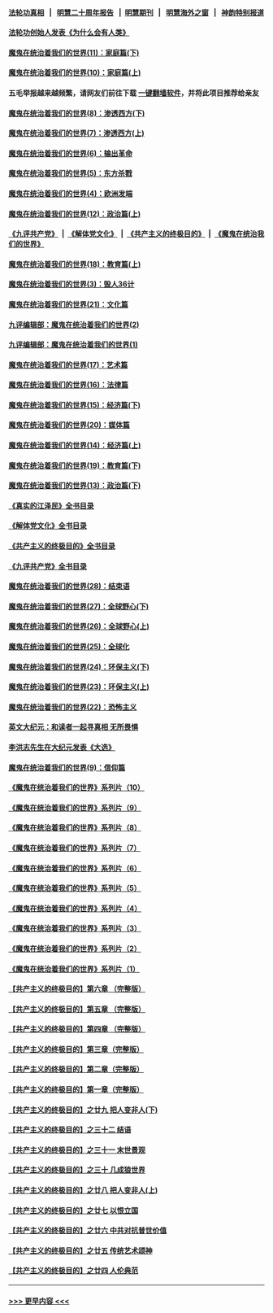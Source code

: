 #### [法轮功真相](https://github.com/gfw-breaker/truth/blob/master/README.md?t=0) &nbsp;&nbsp;|&nbsp;&nbsp; [明慧二十周年报告](https://github.com/gfw-breaker/mh-reports/blob/master/README.md?t=0) &nbsp;&nbsp;|&nbsp;&nbsp;[明慧期刊](https://github.com/gfw-breaker/mh-qikan) &nbsp;&nbsp;|&nbsp;&nbsp; [明慧海外之窗](https://github.com/gfw-breaker/mh-news/blob/master/README.md?t=0) &nbsp;&nbsp;|&nbsp;&nbsp; [神韵特别报道](https://github.com/gfw-breaker/mh-news/blob/master/shenyun.md?t=0)
#### [法轮功创始人发表《为什么会有人类》](../pages/nsc422/n13912117.md?t=04142143) 
#### [魔鬼在统治着我们的世界(11)：家庭篇(下)](../pages/nsc422/n10440961.md?t=04142143) 
#### [魔鬼在统治着我们的世界(10)：家庭篇(上)](../pages/nsc422/n10435448.md?t=04142143) 
#### 五毛举报越来越频繁，请网友们前往下载 [一键翻墙软件](https://github.com/gfw-breaker/ssr-accounts)，并将此项目推荐给亲友
#### [魔鬼在统治着我们的世界(8)：渗透西方(下)](../pages/nsc422/n10429603.md?t=04142143) 
#### [魔鬼在统治着我们的世界(7)：渗透西方(上)](../pages/nsc422/n10426013.md?t=04142143) 
#### [魔鬼在统治着我们的世界(6)：输出革命](../pages/nsc422/n10421536.md?t=04142143) 
#### [魔鬼在统治着我们的世界(5)：东方杀戮](../pages/nsc422/n10417707.md?t=04142143) 
#### [魔鬼在统治着我们的世界(4)：欧洲发端](../pages/nsc422/n10414890.md?t=04142143) 
#### [魔鬼在统治着我们的世界(12)：政治篇(上)](../pages/nsc422/n10444576.md?t=04142143) 
#### [《九评共产党》](https://github.com/begood0513/9ping.md/blob/master/README.md) &nbsp;|&nbsp; [《解体党文化》](../../../../jtdwh.md/blob/master/README.md)  &nbsp;|&nbsp; [《共产主义的终极目的》](../../../../gczydzjmd.md/blob/master/README.md) &nbsp;|&nbsp; [《魔鬼在统治我们的世界》](../../../../mgztzwmdsj.md/blob/master/README.md) 
#### [魔鬼在统治着我们的世界(18)：教育篇(上)](../pages/nsc422/n10526970.md?t=04142143) 
#### [魔鬼在统治着我们的世界(3)：毁人36计](../pages/nsc422/n10411583.md?t=04142143) 
#### [魔鬼在统治着我们的世界(21)：文化篇](../pages/nsc422/n10597706.md?t=04142143) 
#### [九评编辑部：魔鬼在统治着我们的世界(2)](../pages/nsc422/n10410036.md?t=04142143) 
#### [九评编辑部：魔鬼在统治着我们的世界(1)](../pages/nsc422/n10406825.md?t=04142143) 
#### [魔鬼在统治着我们的世界(17)：艺术篇](../pages/nsc422/n10499093.md?t=04142143) 
#### [魔鬼在统治着我们的世界(16)：法律篇](../pages/nsc422/n10485969.md?t=04142143) 
#### [魔鬼在统治着我们的世界(15)：经济篇(下)](../pages/nsc422/n10469975.md?t=04142143) 
#### [魔鬼在统治着我们的世界(20)：媒体篇](../pages/nsc422/n10586579.md?t=04142143) 
#### [魔鬼在统治着我们的世界(14)：经济篇(上)](../pages/nsc422/n10457370.md?t=04142143) 
#### [魔鬼在统治着我们的世界(19)：教育篇(下)](../pages/nsc422/n10564808.md?t=04142143) 
#### [魔鬼在统治着我们的世界(13)：政治篇(下)](../pages/nsc422/n10448270.md?t=04142143) 
#### [《真实的江泽民》全书目录](../pages/nsc422/n13721399.md?t=04142143) 
#### [《解体党文化》全书目录](../pages/nsc422/n13721157.md?t=04142143) 
#### [《共产主义的终极目的》全书目录](../pages/nsc422/n13721048.md?t=04142143) 
#### [《九评共产党》全书目录](../pages/nsc422/n13708085.md?t=04142143) 
#### [魔鬼在统治着我们的世界(28)：结束语](../pages/nsc422/n10936246.md?t=04142143) 
#### [魔鬼在统治着我们的世界(27)：全球野心(下)](../pages/nsc422/n10928319.md?t=04142143) 
#### [魔鬼在统治着我们的世界(26)：全球野心(上)](../pages/nsc422/n10900318.md?t=04142143) 
#### [魔鬼在统治着我们的世界(25)：全球化](../pages/nsc422/n10788205.md?t=04142143) 
#### [魔鬼在统治着我们的世界(24)：环保主义(下)](../pages/nsc422/n10695307.md?t=04142143) 
#### [魔鬼在统治着我们的世界(23)：环保主义(上)](../pages/nsc422/n10688613.md?t=04142143) 
#### [魔鬼在统治着我们的世界(22)：恐怖主义](../pages/nsc422/n10614727.md?t=04142143) 
#### [英文大纪元：和读者一起寻真相 无所畏惧](../pages/nsc422/n12542027.md?t=04142143) 
#### [李洪志先生在大纪元发表《大选》](../pages/nsc422/n12534746.md?t=04142143) 
#### [魔鬼在统治着我们的世界(9)：信仰篇](../pages/nsc422/n10432159.md?t=04142143) 
#### [《魔鬼在统治着我们的世界》系列片（10）](../pages/nsc422/n12292670.md?t=04142143) 
#### [《魔鬼在统治着我们的世界》系列片（9）](../pages/nsc422/n12290859.md?t=04142143) 
#### [《魔鬼在统治着我们的世界》系列片（8）](../pages/nsc422/n12287445.md?t=04142143) 
#### [《魔鬼在统治着我们的世界》系列片（7）](../pages/nsc422/n12283425.md?t=04142143) 
#### [《魔鬼在统治着我们的世界》系列片（6）](../pages/nsc422/n12282314.md?t=04142143) 
#### [《魔鬼在统治着我们的世界》系列片（5）](../pages/nsc422/n12281419.md?t=04142143) 
#### [《魔鬼在统治着我们的世界》系列片（4）](../pages/nsc422/n12274024.md?t=04142143) 
#### [《魔鬼在统治着我们的世界》系列片（3）](../pages/nsc422/n12271322.md?t=04142143) 
#### [《魔鬼在统治着我们的世界》系列片（2）](../pages/nsc422/n12269049.md?t=04142143) 
#### [《魔鬼在统治着我们的世界》系列片（1）](../pages/nsc422/n12267575.md?t=04142143) 
#### [【共产主义的终极目的】第六章 （完整版）](../pages/nsc422/n11428913.md?t=04142143) 
#### [【共产主义的终极目的】第五章 （完整版）](../pages/nsc422/n11428912.md?t=04142143) 
#### [【共产主义的终极目的】第四章 （完整版）](../pages/nsc422/n11428907.md?t=04142143) 
#### [【共产主义的终极目的】第三章（完整版）](../pages/nsc422/n11428848.md?t=04142143) 
#### [【共产主义的终极目的】第二章（完整版）](../pages/nsc422/n11428831.md?t=04142143) 
#### [【共产主义的终极目的】第一章（完整版）](../pages/nsc422/n11417651.md?t=04142143) 
#### [【共产主义的终极目的】之廿九 把人变非人(下)](../pages/nsc422/n11344140.md?t=04142143) 
#### [【共产主义的终极目的】之三十二 结语](../pages/nsc422/n11360535.md?t=04142143) 
#### [【共产主义的终极目的】之三十一 末世景观](../pages/nsc422/n11351129.md?t=04142143) 
#### [【共产主义的终极目的】之三十 几成狼世界](../pages/nsc422/n11348280.md?t=04142143) 
#### [【共产主义的终极目的】之廿八 把人变非人(上)](../pages/nsc422/n11340492.md?t=04142143) 
#### [【共产主义的终极目的】之廿七 以恨立国](../pages/nsc422/n11336944.md?t=04142143) 
#### [【共产主义的终极目的】之廿六 中共对抗普世价值](../pages/nsc422/n11324785.md?t=04142143) 
#### [【共产主义的终极目的】之廿五 传统艺术颂神](../pages/nsc422/n11296396.md?t=04142143) 
#### [【共产主义的终极目的】之廿四 人伦典范](../pages/nsc422/n11296397.md?t=04142143) 

----
#### [ >>> 更早内容 <<< ](../indexes/nsc422-earlier.md)
